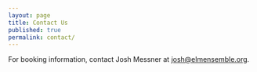 ```yaml
---
layout: page
title: Contact Us
published: true
permalink: contact/
---
```


For booking information, contact Josh Messner at <josh@elmensemble.org>.
